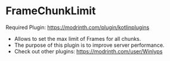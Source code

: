 # FrameChunkLimit
Required Plugin: https://modrinth.com/plugin/kotlinplugins
- Allows to set the max limit of Frames for all chunks.
- The purpose of this plugin is to improve server performance.
- Check out other plugins: https://modrinth.com/user/Winlyps
